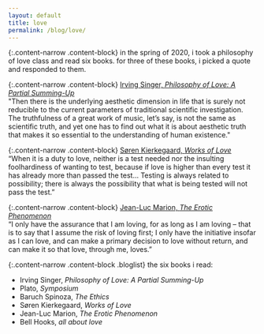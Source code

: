 ```yaml
---
layout: default
title: love
permalink: /blog/love/
---
```


{:.content-narrow .content-block}
in the spring of 2020, i took a philosophy of love class and read six books. for three of these books, i picked a quote and responded to them.

{:.content-narrow .content-block}
[Irving Singer, *Philosophy of Love: A Partial Summing-Up*](https://lailacj.github.io/pdfs/papers/johnston_reflection_philolove.pdf)<br>
"Then there is the underlying aesthetic dimension in life that is surely not reducible to the current parameters of traditional scientific investigation. The truthfulness of a great work of music, let’s say, is not the same as scientific truth, and yet one has to find out what it is about aesthetic truth that makes it so essential to the understanding of human existence."

{:.content-narrow .content-block}
[Søren Kierkegaard, *Works of Love*](https://lailacj.github.io/pdfs/papers/johnston_reflection_worksoflove.pdf)<br>
“When it is a duty to love, neither is a test needed nor the insulting foolhardiness of wanting to test, because if love is higher than every test it has already more than passed the test... Testing is always related to possibility; there is always the possibility that what is being tested will not pass the test.”

{:.content-narrow .content-block}
[Jean-Luc Marion, *The Erotic Phenomenon*](https://lailacj.github.io/pdfs/papers/johnston_reflection_eroticphenomenon.pdf)<br>
“I only have the assurance that I am loving, for as long as I am loving – that is to say that I assume the risk of loving first; I only have the initiative insofar as I can love, and can make a primary decision to love without return, and can make it so that love, through me, loves.”

{:.content-narrow .content-block .bloglist}
the six books i read:
- Irving Singer, *Philosophy of Love: A Partial Summing-Up*
- Plato, *Symposium*
- Baruch Spinoza, *The Ethics*
- Søren Kierkegaard, *Works of Love*
- Jean-Luc Marion, *The Erotic Phenomenon*
- Bell Hooks, *all about love*
